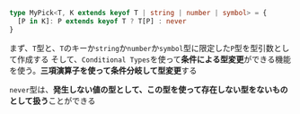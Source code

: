 ```typescript
type MyPick<T, K extends keyof T | string | number | symbol> = {
  [P in K]: P extends keyof T ? T[P] : never
}
```
まず、`T`型と、`T`のキーか`string`か`number`か`symbol`型に限定した`P`型を型引数として作成する
そして、`Conditional Types`を使って**条件による型変更**ができる機能を使う。**三項演算子を使って条件分岐して型変更**する

`never`型は、**発生しない値の型として、この型を使って存在しない型をないものとして扱う**ことができる
